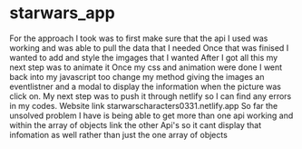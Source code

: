 # starwars_app
For the approach I took was to first make sure that the api I used was working and was able to pull the data that I needed 
Once that was finised I wanted to add and style the imgages that I wanted 
After I got all this my next step was to animate it
Once my css and animation were done I went back into my javascript too change my method giving the images an eventlistner and a modal to display the information when the picture was click on. 
My next step was to push it through netlify so I can find any errors in my codes.
Website link 
starwarscharacters0331.netlify.app
So far the unsolved problem I have is being able to get more than one api working and within the array of objects link the other Api's so it cant display that infomation as well rather than just the one array of objects 

